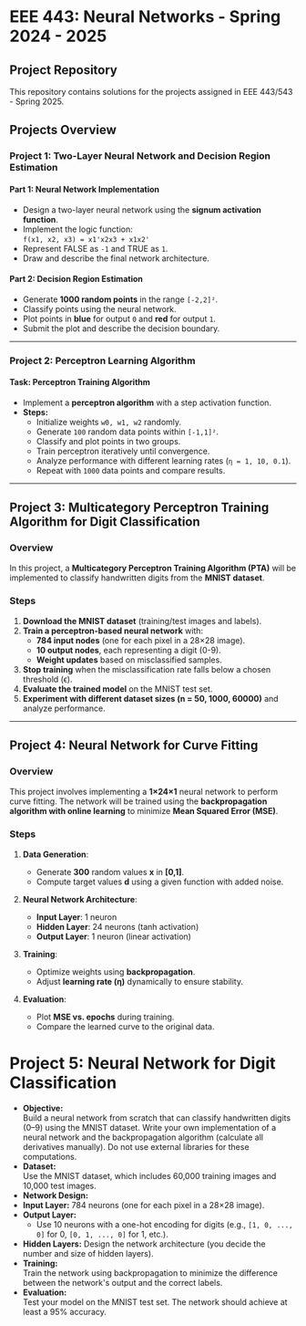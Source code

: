 # EEE 443: Neural Networks - Spring 2024 - 2025

## Project Repository

This repository contains solutions for the projects assigned in EEE 443/543 - Spring 2025.

## Projects Overview

### Project 1: Two-Layer Neural Network and Decision Region Estimation

#### Part 1: Neural Network Implementation
- Design a two-layer neural network using the **signum activation function**.
- Implement the logic function:  
  `f(x1, x2, x3) = x1'x2x3 + x1x2'`
- Represent FALSE as `-1` and TRUE as `1`.
- Draw and describe the final network architecture.

#### Part 2: Decision Region Estimation
- Generate **1000 random points** in the range `[-2,2]²`.
- Classify points using the neural network.
- Plot points in **blue** for output `0` and **red** for output `1`.
- Submit the plot and describe the decision boundary.

---

### Project 2: Perceptron Learning Algorithm

#### Task: Perceptron Training Algorithm
- Implement a **perceptron algorithm** with a step activation function.
- **Steps:**
  - Initialize weights `w0, w1, w2` randomly.
  - Generate `100` random data points within `[-1,1]²`.
  - Classify and plot points in two groups.
  - Train perceptron iteratively until convergence.
  - Analyze performance with different learning rates (`η = 1, 10, 0.1`).
  - Repeat with `1000` data points and compare results.

---

## **Project 3: Multicategory Perceptron Training Algorithm for Digit Classification**  

### **Overview**  
In this project, a **Multicategory Perceptron Training Algorithm (PTA)** will be implemented to classify handwritten digits from the **MNIST dataset**.  

### **Steps**  
1. **Download the MNIST dataset** (training/test images and labels).  
2. **Train a perceptron-based neural network** with:
   - **784 input nodes** (one for each pixel in a 28×28 image).  
   - **10 output nodes**, each representing a digit (0-9).  
   - **Weight updates** based on misclassified samples.  
3. **Stop training** when the misclassification rate falls below a chosen threshold (ϵ).  
4. **Evaluate the trained model** on the MNIST test set.  
5. **Experiment with different dataset sizes (n = 50, 1000, 60000)** and analyze performance.  

---
 
## **Project 4: Neural Network for Curve Fitting**  

### **Overview**  
This project involves implementing a **1×24×1** neural network to perform curve fitting. The network will be trained using the **backpropagation algorithm with online learning** to minimize **Mean Squared Error (MSE)**.  

### **Steps**  
1. **Data Generation**:  
   - Generate **300** random values **x** in **[0,1]**.  
   - Compute target values **d** using a given function with added noise.  

2. **Neural Network Architecture**:  
   - **Input Layer**: 1 neuron  
   - **Hidden Layer**: 24 neurons (tanh activation)  
   - **Output Layer**: 1 neuron (linear activation)  

3. **Training**:  
   - Optimize weights using **backpropagation**.  
   - Adjust **learning rate (η)** dynamically to ensure stability.  

4. **Evaluation**:  
   - Plot **MSE vs. epochs** during training.  
   - Compare the learned curve to the original data.  

# Project 5: Neural Network for Digit Classification

- **Objective:**  
  Build a neural network from scratch that can classify handwritten digits (0–9) using the MNIST dataset. Write your own implementation of a neural network and the backpropagation algorithm (calculate all derivatives manually). Do not use external libraries for these computations.
 - **Dataset:**  
    Use the MNIST dataset, which includes 60,000 training images and 10,000 test images.
 - **Network Design:**  
  - **Input Layer:** 784 neurons (one for each pixel in a 28×28 image).
  - **Output Layer:**
    - Use 10 neurons with a one-hot encoding for digits (e.g., `[1, 0, ..., 0]` for 0, `[0, 1, ..., 0]` for 1, etc.).
- **Hidden Layers:** Design the network architecture (you decide the number and size of hidden layers).
- **Training:**  
  Train the network using backpropagation to minimize the difference between the network's output and the correct labels.
- **Evaluation:**  
  Test your model on the MNIST test set. The network should achieve at least a 95% accuracy.
  





